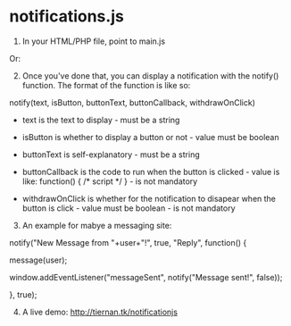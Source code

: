 # notifications.js

1. In your HTML/PHP file, point to main.js

  <script src="https://raw.githubusercontent.com/Tiernan400/notifications.js/main/main.js" ></script>
Or:
  <script src="notifications.js/main.js"></script>
2. Once you've done that, you can display a notification with the notify() function.
The format of the function is like so:

notify(text, isButton, buttonText, buttonCallback, withdrawOnClick)

* text is the text to display - must be a string

* isButton is whether to display a button or not - value must be boolean

* buttonText is self-explanatory - must be a string

* buttonCallback is the code to run when the button is clicked - value is like: function() { /* script */ } - is not mandatory

* withdrawOnClick is whether for the notification to disapear when the button is click - value must be boolean - is not mandatory

3. An example for mabye a messaging site:

notify("New Message from "+user+"!", true, "Reply", function() {

  message(user);
  
  window.addEventListener("messageSent", notify("Message sent!", false));
  
}, true);

4. A live demo:
http://tiernan.tk/notificationjs
